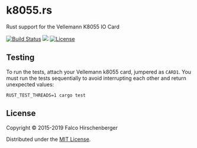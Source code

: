 # k8055.rs

Rust support for the Vellemann K8055 IO Card

[![Build Status](https://travis-ci.org/hirschenberger/k8055.rs.svg?branch=master)](https://travis-ci.org/hirschenberger/k8055.rs)
[![](http://meritbadge.herokuapp.com/k8055)](https://crates.io/crates/k8055)
[![License](http://img.shields.io/:license-MIT-blue.svg)](http://doge.mit-license.org)

## Testing

To run the tests, attach your Vellemann k8055 card, jumpered as `CARD1`. You must run the tests sequentially to avoid
interrupting each other and return unexpected values:

```
RUST_TEST_THREADS=1 cargo test
```

## License
Copyright © 2015-2019 Falco Hirschenberger

Distributed under the [MIT License](LICENSE).

